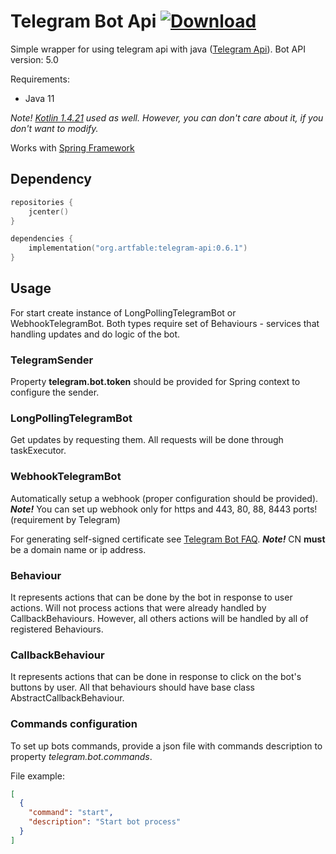 # Telegram Bot Api [ ![Download](https://api.bintray.com/packages/artfable/telegram-tools/telegram-api/images/download.svg?version=0.6.1) ](https://bintray.com/artfable/telegram-tools/telegram-api/0.6.1/link)
Simple wrapper for using telegram api with java ([Telegram Api](https://core.telegram.org/bots/api)). Bot API version: 5.0

Requirements:
* Java 11

*Note! [Kotlin 1.4.21](http://kotlinlang.org/) used as well. However, you can don't care about it, if you don't want to modify.*

Works with [Spring Framework](https://spring.io/)

## Dependency

```kotlin
repositories {
    jcenter()
}

dependencies {
    implementation("org.artfable:telegram-api:0.6.1")
}
```

## Usage

For start create instance of LongPollingTelegramBot or WebhookTelegramBot.
Both types require set of Behaviours - services that handling updates and do logic of the bot.

### TelegramSender

Property **telegram.bot.token** should be provided for Spring context to configure the sender.

### LongPollingTelegramBot

Get updates by requesting them. All requests will be done through taskExecutor. 

### WebhookTelegramBot

Automatically setup a webhook (proper configuration should be provided). 
**_Note!_** You can set up webhook only for https and 443, 80, 88, 8443 ports! (requirement by Telegram)
 
For generating self-signed certificate see [Telegram Bot FAQ](https://core.telegram.org/bots/self-signed). 
**_Note!_** CN **must** be a domain name or ip address. 

### Behaviour

It represents actions that can be done by the bot in response to user actions. Will not process actions that were already handled by CallbackBehaviours.
However, all others actions will be handled by all of registered Behaviours. 

### CallbackBehaviour

It represents actions that can be done in response to click on the bot's buttons by user. All that behaviours should have base class AbstractCallbackBehaviour.

### Commands configuration

To set up bots commands, provide a json file with commands description to property _telegram.bot.commands_.

File example:

```json
[
  {
    "command": "start",
    "description": "Start bot process"
  }
]
``` 